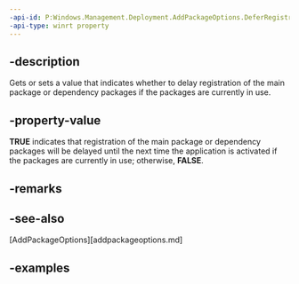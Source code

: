 ```yaml
---
-api-id: P:Windows.Management.Deployment.AddPackageOptions.DeferRegistrationWhenPackagesAreInUse
-api-type: winrt property
---
```


## -description

Gets or sets a value that indicates whether to delay registration of the main package or dependency packages if the packages are currently in use.

## -property-value

**TRUE** indicates that registration of the main package or dependency packages will be delayed until the next time the application is activated if the packages are currently in use; otherwise, **FALSE**.

## -remarks

## -see-also

[AddPackageOptions][addpackageoptions.md]

## -examples

